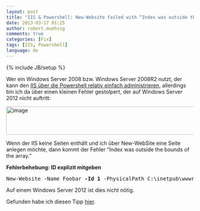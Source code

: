 ```yaml
---
layout: post
title: "IIS & Powershell: New-Website failed with “Index was outside the bounds of the array”"
date: 2013-03-17 01:25
author: robert.muehsig
comments: true
categories: [Fix]
tags: [IIS, Powershell]
language: de
---
```

{% include JB/setup %}
<p>Wer ein Windows Server 2008 bzw. Windows Server 2008R2 nutzt, der kann den <a href="http://www.iis.net/learn/manage/powershell/powershell-snap-in-creating-web-sites-web-applications-virtual-directories-and-application-pools">IIS über die Powershell relativ einfach administrieren</a>, allerdings bin ich da über einen kleinen Fehler gestolpert, der auf Windows Server 2012 nicht auftritt:</p> <p><a href="{{BASE_PATH}}/assets/wp-images/image1791.png"><img title="image" style="border-top: 0px; border-right: 0px; border-bottom: 0px; border-left: 0px; display: inline" border="0" alt="image" src="{{BASE_PATH}}/assets/wp-images/image_thumb945.png" width="574" height="76"></a> </p> <p></p> <p>Wenn der IIS keine Seiten enthält und ich über New-WebSite eine Seite anlegen möchte, dann kommt der Fehler “Index was outside the bounds of the array.”</p> <p><strong>Fehlerbehebung: ID explizit mitgeben</strong></p><pre>New-Website -Name Foobar <strong>-Id 1</strong> -PhysicalPath C:\inetpub\wwwroot</pre>
<p>Auf einem Windows Server 2012 ist dies nicht nötig. </p>
<p>Gefunden habe ich diesen Tipp <a href="http://forums.iis.net/t/1159761.aspx/3/10">hier</a>.</p>
